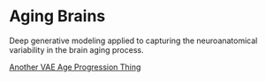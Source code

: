 # Aging Brains
Deep generative modeling applied to capturing the neuroanatomical variability in the brain aging process.

[Another VAE Age Progression Thing](https://github.com/mattans/AgeProgression/tree/v1.0.0)
